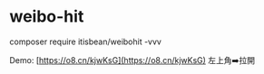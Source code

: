 # weibo-hit

composer require itisbean/weibohit -vvv

<!-- composer dumpautoload -o -->


Demo: [https://o8.cn/kjwKsG](https://o8.cn/kjwKsG) 左上角➡️拉開
